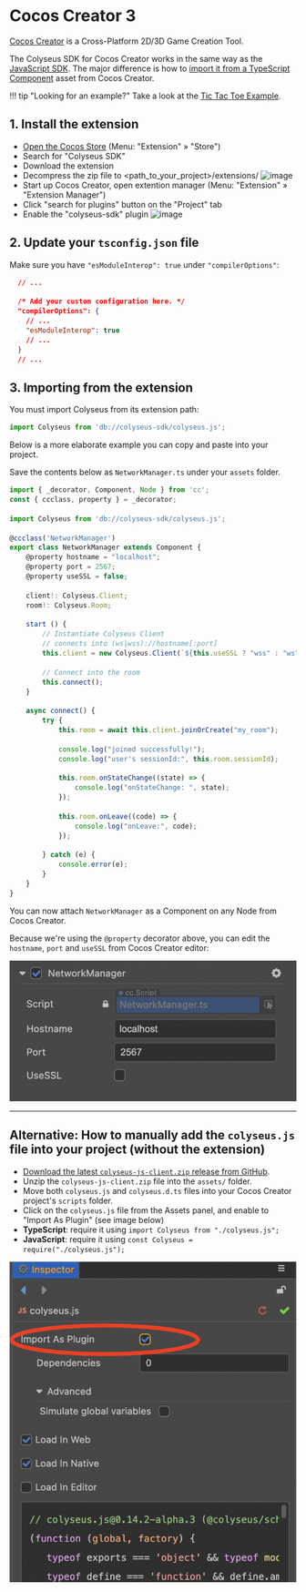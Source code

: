 # Cocos Creator 3

[Cocos Creator](https://cocos.com/creator) is a Cross-Platform 2D/3D Game Creation Tool.

The Colyseus SDK for Cocos Creator works in the same way as the [JavaScript SDK](/getting-started/javascript-client/). The major difference is how to [import it from a TypeScript Component](#importing-from-the-extension) asset from Cocos Creator.

!!! tip "Looking for an example?"
Take a look at the [Tic Tac Toe Example](https://github.com/colyseus/cocos-demo-tictactoe).

## 1. Install the extension

- [Open the Cocos Store](https://store.cocos.com/app/en/detail/2937/) (Menu: "Extension" &raquo; "Store")
- Search for "Colyseus SDK"
- Download the extension
- Decompress the zip file to <path_to_your_project>/extensions/
  ![image](https://user-images.githubusercontent.com/42052366/130320623-9b1e556b-4fe1-44a6-b0d7-1e44cc231555.png)
- Start up Cocos Creator, open extention manager (Menu: "Extension" &raquo; "Extension Manager")
- Click "search for plugins" button on the "Project" tab
- Enable the "colyseus-sdk" plugin
  ![image](https://user-images.githubusercontent.com/42052366/130320703-74e6ea85-e217-462a-ac77-01e933475257.png)


## 2. Update your `tsconfig.json` file

Make sure you have `"esModuleInterop": true` under `"compilerOptions"`:

```json
  // ...

  /* Add your custom configuration here. */
  "compilerOptions": {
    // ...
    "esModuleInterop": true
    // ...
  }
  // ...
```

## 3. Importing from the extension

You must import Colyseus from its extension path:

```typescript
import Colyseus from 'db://colyseus-sdk/colyseus.js';
```

Below is a more elaborate example you can copy and paste into your project.

Save the contents below as `NetworkManager.ts` under your `assets` folder.

```typescript
import { _decorator, Component, Node } from 'cc';
const { ccclass, property } = _decorator;

import Colyseus from 'db://colyseus-sdk/colyseus.js';

@ccclass('NetworkManager')
export class NetworkManager extends Component {
    @property hostname = "localhost";
    @property port = 2567;
    @property useSSL = false;

    client!: Colyseus.Client;
    room!: Colyseus.Room;

    start () {
        // Instantiate Colyseus Client
        // connects into (ws|wss)://hostname[:port]
        this.client = new Colyseus.Client(`${this.useSSL ? "wss" : "ws"}://${this.hostname}${([443, 80].includes(this.port) || this.useSSL) ? "" : `:${this.port}`}`);

        // Connect into the room
        this.connect();
    }

    async connect() {
        try {
            this.room = await this.client.joinOrCreate("my_room");

            console.log("joined successfully!");
            console.log("user's sessionId:", this.room.sessionId);

            this.room.onStateChange((state) => {
                console.log("onStateChange: ", state);
            });

            this.room.onLeave((code) => {
                console.log("onLeave:", code);
            });

        } catch (e) {
            console.error(e);
        }
    }
}
```

You can now attach `NetworkManager` as a Component on any Node from Cocos Creator.

Because we're using the `@property` decorator above, you can edit the `hostname`, `port` and `useSSL` from Cocos Creator editor:

![Colyseus SDK on TypeScript Component](cocos-creator-component.png)


---

## Alternative: How to manually add the `colyseus.js` file into your project (without the extension)

- [Download the latest `colyseus-js-client.zip` release from GitHub](https://github.com/colyseus/colyseus.js/releases).
- Unzip the `colyseus-js-client.zip` file into the `assets/` folder.
- Move both `colyseus.js` and `colyseus.d.ts` files into your Cocos Creator project's `scripts` folder.
- Click on the `colyseus.js` file from the Assets panel, and enable to "Import As Plugin" (see image below)
- **TypeScript**: require it using `import Colyseus from "./colyseus.js";`
- **JavaScript**: require it using `const Colyseus = require("./colyseus.js");`

![Import as plugin](cocos-creator-import-as-plugin.png)
